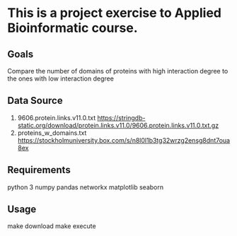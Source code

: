 # This is a project exercise to Applied Bioinformatic course.

## Goals 
Compare the number of domains of proteins with high interaction degree to the ones with low interaction degree 

## Data Source
1. 9606.protein.links.v11.0.txt
https://stringdb-static.org/download/protein.links.v11.0/9606.protein.links.v11.0.txt.gz
2. proteins_w_domains.txt 
https://stockholmuniversity.box.com/s/n8l0l1b3tg32wrzg2ensg8dnt7oua8ex

## Requirements
python 3
numpy
pandas
networkx
matplotlib
seaborn

## Usage
make download
make execute
